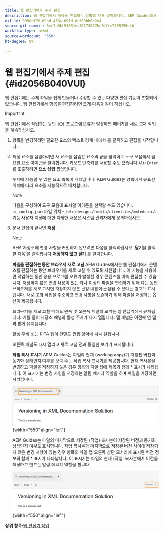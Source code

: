 ```yaml
---
title: 웹 편집기에서 주제 편집
description: 웹 편집기에서 항목을 편집하는 방법에 대해 알아봅니다. AEM Guides에서 주제 파일을 수정하는 다양한 편집 기능에 대해 알아봅니다.
exl-id: 9950df78-09bd-433a-891d-0d689bb0c2e4
source-git-commit: 3cc7a9bf91881ed09173077be7d7fc7705295e4b
workflow-type: tm+mt
source-wordcount: '550'
ht-degree: 0%

---
```


# 웹 편집기에서 주제 편집 {#id2056B040VUI}

웹 편집기에는 주제 파일을 쉽게 만들거나 수정할 수 있는 다양한 편집 기능이 포함되어 있습니다. 웹 편집기에서 항목을 편집하려면 크게 다음과 같이 하십시오.

>[!IMPORTANT]
>
> 웹 편집기에서 작업하는 동안 응용 프로그램 오류가 발생하면 페이지를 새로 고쳐 작업을 계속하십시오.

1. 항목을 변경하려면 필요한 요소의 텍스트 경계 내에서 를 클릭하고 편집을 시작합니다.

1. 특정 요소를 삽입하려면 새 요소를 삽입할 요소의 끝을 클릭하고 도구 모음에서 필요한 요소 아이콘을 클릭합니다. 키보드 단축키를 사용할 수도 있습니다 `Alt+Enter` 를 호출하려면 **요소 삽입** 팝업입니다.

   주제에 사용할 수 있는 요소 목록이 나타납니다. AEM Guides는 항목에서 유효한 위치에 따라 요소를 지능적으로 배치합니다.

   >[!NOTE]
   >
   > 다음을 구성하여 도구 모음에 표시할 아이콘을 선택할 수도 있습니다. `ui_config.json` 파일 위치 - `/etc/designs/fmdita/clientlibs/xmleditor/`. 기능 사용자 지정에 대한 자세한 내용은 시스템 관리자에게 문의하십시오.

1. 문서 편집이 끝나면 **저장**.

   >[!NOTE]
   >
   > AEM 저장소에 변경 사항을 커밋하지 않으려면 다음을 클릭하십시오. **닫기**&#x200B;을 클릭한 다음 을 클릭합니다 **저장하지 않고 닫기** 를 클릭합니다.

   **파일을 편집하는 동안 브라우저 새로 고침**
AEM Guides에서는 웹 편집기에서 콘텐츠를 편집하는 동안 브라우저를 새로 고칠 수 있도록 지원합니다. 이 기능을 사용하면 작업하는 동안 응용 프로그램 오류가 발생할 경우 콘텐츠를 계속 편집할 수 있습니다. 저장하지 않은 변경 내용이 있는 하나 이상의 파일을 편집하기 위해 여는 동안 브라우저를 새로 고치면 저장하지 않은 변경 내용이 손실될 수 있다는 경고가 표시됩니다. 새로 고침 작업을 취소하고 변경 사항을 보존하기 위해 파일을 저장하는 옵션이 제공됩니다.

   브라우저를 새로 고칠 때에도 왼쪽 및 오른쪽 패널의 보기는 웹 편집기에서 유지됩니다. 예를 들어 저장소 패널의 활성 주제가 다시 열립니다. 맵 패널은 이전에 연 맵과 함께 유지됩니다.

   활성 주제 또는 DITA 맵이 컨텐트 편집 영역에 다시 열립니다.

   오른쪽 패널도 다시 열리고 새로 고침 전과 동일한 보기가 표시됩니다.

   **작업 복사 표시기**
AEM Guides는 파일의 현재 \(working copy\)가 저장된 버전과 동기화 상태인지 여부를 보여 주는 작업 복사 표시기를 제공합니다. 현재 복사본을 변경하고 파일을 저장하지 않은 경우 항목의 파일 탭에 제목과 함께 \* 표시가 나타납니다. 이 표시기는 변경 사항을 저장하는 알림 메시지 역할을 하며 파일을 저장하면 사라집니다.

   ![](images/working-copy-text-update-indicator.png){width="550" align="left"}

   AEM Guides는 파일의 마지막으로 저장된 \(작업\) 복사본이 저장된 버전과 동기화 상태인지 여부도 표시합니다. 작업 복사본과 마지막으로 저장된 버전 사이에 저장되지 않은 변경 사항이 있는 경우 항목의 파일 탭 오른쪽 상단 모서리에 표시된 버전 정보와 함께 \* 표시가 나타납니다. 이 표시기는 파일의 현재 \(작업\) 복사본에서 버전을 저장하고 만드는 알림 메시지 역할을 합니다.

   ![](images/version-update-indicator.png){width="550" align="left"}


**상위 항목:**[&#x200B;웹 편집기 작업](web-editor.md)
